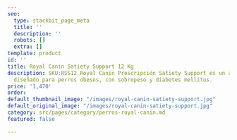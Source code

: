 ```yaml
---
seo:
  type: stackbit_page_meta
  title: ''
  description: ''
  robots: []
  extra: []
template: product
id: ''
title: Royal Canin Satiety Support 12 Kg
description: SKU:RSS12 Royal Canin Prescripción Satiety Support es un alimento seco
  diseñado para perros obesos, con sobrepeso y diabetes mellitus.
price: '1,470'
order: 
default_thumbnail_image: "/images/royal-canin-satiety-support.jpg"
default_original_image: "/images/royal-canin-satiety-support.jpg"
category: src/pages/category/perros-royal-canin.md
featured: false

---
```

